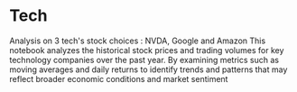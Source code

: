 # Tech
Analysis on 3 tech's stock choices : NVDA, Google and Amazon
This notebook analyzes the historical stock prices and trading volumes for key technology companies over the past year. By examining metrics such as moving averages and daily returns to identify trends and patterns that may reflect broader economic conditions and market sentiment
